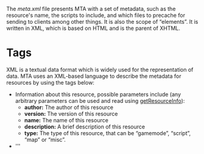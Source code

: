 The *meta.xml* file presents MTA with a set of metadata, such as the resource's name, the scripts to include, and which files to precache for sending to clients among other things. It is also the scope of “elements”. It is written in XML, which is based on HTML and is the parent of XHTML.

Tags
====

XML is a textual data format which is widely used for the representation of data. MTA uses an XML-based language to describe the metadata for resources by using the tags below:

-   **<info />** Information about this resource, possible parameters include (any arbitrary parameters can be used and read using [getResourceInfo](/docs/getresourceinfo.md "wikilink")):
    -   **author:** The author of this resource
    -   **version:** The version of this resource
    -   **name:** The name of this resource
    -   **description:** A brief description of this resource
    -   **type:** The type of this resource, that can be “gamemode”, “script”, “map” or “misc”.
-   '''
    <script />
    ''' Source code for this resource, possible parameters are:

    -   **src:** The file name of the source code
    -   **type:** The type of source code: “client”, “server” or “shared”.
    -   **cache:** When the script file type is “client”, this setting controls whether the file is saved on the clients' hard drive. Default is “true”. Using “false” will mean the file is not saved. *(Note: cache=false files are started at the client first, so lua file load order might differ when mixing cache settings)*
    -   **validate:** If set to “false”, compatibility checks are skipped.
-   **<map />** The map for a gamemode, possible parameters are:
    -   **src:** .map file name (can be path too eg. “maps/filename.map”)
    -   **dimension:** Dimension in which the map will be loaded (optional)
-   **<file />** A client-side file. Generally these are images, .txd, .col, .dff or .xml files. They'll be downloaded by clients when the resources is started (or on join)
    -   **src:** client-side file name (can be path too eg. “images/image.png”)

<!-- -->

-   **<include />** Include resources that this resource will use
    -   **resource:** Resource name that you want to start with this resource
    -   **minversion:** Minimum version that **resource** needs to be (optional)
    -   **maxversion:** Maximum version that **resource** needs to be (optional)
-   **<config />** Config file (.xml) can be accessed by resource, possible parameters are:
    -   **src:** The file name of the config file
    -   **type:** The type of the config file: “client” or “server”
-   **<export />** This exports functions from this resource, so other resources can use them with [call](/docs/call.md "wikilink")
    -   **function:** The function name
    -   **type** Whether function is exported server-side or client-side (valid values are: “client”, “server” and “shared”)
    -   **http:** Can the function be called via HTTP (true/false)
-   '''
    <html />
    '''

    -   **src:** The filename for the HTTP file (can be a path)
    -   **default:** The html file is one that is shown by default when visiting /resourceName/ on the server. Only one html can be default, the rest are ignored. (true/false)
    -   **raw:** The html file is not parsed by the Lua interpreter and is treated as binary data. Must be used for binary files (images mainly) (true/false)
-   **<settings> <setting name="" value=""/> </settings>:** Most gamemodes use [settings system](/docs/settings_system.md "wikilink") to let server admins to configure it how they like. For instance you could set round time and then use [get](/docs/get.md "wikilink") and [set](/docs/set.md "wikilink") to get the value or change it, respectively.
-   **<min_mta_version />** Minimum version requirements for this resource to run correctly. When authoring resources, the minimum version should usually be set to the current released version of MTA:SA (which at the moment is ""). See example for example.
    -   **client:** The minimum client version
    -   **server:** The minimum server version
-   **<aclrequest />** A list of [ACL](/docs/access_control_list.md "wikilink") rights this resource will need.

Example
-------

Heres an example of a meta file using some of the tags mentioned: {{\#tag:code | <meta>

`   `<info author="Slothman" type="gamemode" name="Stealth" />
`   `<config src="help.xml" type="client"/>

`   `<download_priority_group>`0`</download_priority_group>
`   `<min_mta_version client="{{Current Version|full}}" server="{{Current Version|full}}" />

`   `<sync_map_element_data>`false`</sync_map_element_data>

<script src="stealthmain_server.lua" />
<script src="noiseblip.lua" />
<script src="mission_timer.lua" />
<script src="gadgets_server.lua" />
<script src="gadgets_client.lua" type="client"/>
<script src="stealthmain_client.lua" type="client" validate="true"/>
<script src="noisebar.lua" type="client"/>
<script src="spycam.lua" type="client"/>
<script src="riemann_z_demonstration.lua" type="client" cache="false"/>
`   `<map src="base.map" dimension="1"/>

`   `<file src="riot_shield.txd" />
`   `<file src="riot_shield.dff" />
`   `<file src="riot_shield.col" />
`   `<file src="armor.png"/>
`   `<file src="camera.png"/>
`   `<file src="cloak.png" />
`   `<file src="goggles.png" />
`   `<file src="mine.png" />
`   `<file src="radar.png" />
`   `<file src="shield.png" />

`   `<include resource="scoreboard" />
`   `<include resource="killmessages" />
`   `<include resource="maplimits" />
`   `
`   `<export function="exampleExport1" type="server" />
`   `<export function="exampleExport2" type="client" />
`   `<export function="exampleExport3" type="shared" />

`   `<settings>
`        `<setting name="roundlimit" value="[6]" />` `
`    `<setting name="teamdamage" value="[1]" />` `
`    `<setting name="teambalance" value="[1]" />` `
`    `<setting name="spazammo" value="[25]" />` `
`    `<setting name="m4ammo" value="[100]" />
`    `<setting name="shotgunammo" value="[25]" />
`    `<setting name="sniperammo" value="[20]" />
`    `<setting name="ak47ammo" value="[120]" />
`    `<setting name="rifleammo" value="[40]" />
`    `<setting name="deserteagleammo" value="[45]" />
`    `<setting name="pistolammo" value="[132]" />
`    `<setting name="uziammo" value="[150]" />
`    `<setting name="tec9ammo" value="[150]" />
`    `<setting name="silencedammo" value="[65]" />
`    `<setting name="grenadeammo" value="[4]" />
`    `<setting name="satchelammo" value="[4]" />
`    `<setting name="teargasammo" value="[4]" />
`    `<setting name="molatovammo" value="[4]" />
`    `<setting name="isAllowedToShoot" value="true" />
`    `</settings>

`    `<aclrequest>
`    `<right name="function.startResource" access="true" />
`    `<right name="function.stopResource" access="true" />
`    `<right name="function.setPlayerMuted" access="true" />
`    `</aclrequest>

</meta> |lang=“xml”}} [Category:Scripting Concepts](/docs/category-scripting_concepts.md "wikilink") [cs:Meta.xml](/docs/cs-meta.xml.md "wikilink") [de:Meta.xml](/docs/de-meta.xml.md "wikilink") [es:Sobre el archivo “meta.xml”](/docs/es-sobre_el_archivo_"meta.xml".md "wikilink") [it:Meta.xml](/docs/it-meta.xml.md "wikilink") [pl:Meta.xml](/docs/pl-meta.xml.md "wikilink") [ru:Meta.xml](/docs/ru-meta.xml.md "wikilink")
